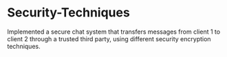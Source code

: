 # Security-Techniques
Implemented a secure chat system that transfers messages from client 1 to client 2 through a trusted third party, using different security encryption techniques.
